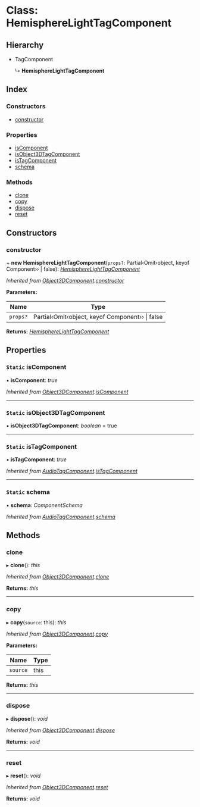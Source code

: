 
# Class: HemisphereLightTagComponent

## Hierarchy

* TagComponent

  ↳ **HemisphereLightTagComponent**

## Index

### Constructors

* [constructor](hemispherelighttagcomponent.md#constructor)

### Properties

* [isComponent](hemispherelighttagcomponent.md#static-iscomponent)
* [isObject3DTagComponent](hemispherelighttagcomponent.md#static-isobject3dtagcomponent)
* [isTagComponent](hemispherelighttagcomponent.md#static-istagcomponent)
* [schema](hemispherelighttagcomponent.md#static-schema)

### Methods

* [clone](hemispherelighttagcomponent.md#clone)
* [copy](hemispherelighttagcomponent.md#copy)
* [dispose](hemispherelighttagcomponent.md#dispose)
* [reset](hemispherelighttagcomponent.md#reset)

## Constructors

###  constructor

\+ **new HemisphereLightTagComponent**(`props?`: Partial‹Omit‹object, keyof Component<any>›› | false): *[HemisphereLightTagComponent](hemispherelighttagcomponent.md)*

*Inherited from [Object3DComponent](object3dcomponent.md).[constructor](object3dcomponent.md#constructor)*

**Parameters:**

Name | Type |
------ | ------ |
`props?` | Partial‹Omit‹object, keyof Component<any>›› &#124; false |

**Returns:** *[HemisphereLightTagComponent](hemispherelighttagcomponent.md)*

## Properties

### `Static` isComponent

▪ **isComponent**: *true*

*Inherited from [Object3DComponent](object3dcomponent.md).[isComponent](object3dcomponent.md#static-iscomponent)*

___

### `Static` isObject3DTagComponent

▪ **isObject3DTagComponent**: *boolean* = true

___

### `Static` isTagComponent

▪ **isTagComponent**: *true*

*Inherited from [AudioTagComponent](audiotagcomponent.md).[isTagComponent](audiotagcomponent.md#static-istagcomponent)*

___

### `Static` schema

▪ **schema**: *ComponentSchema*

*Inherited from [AudioTagComponent](audiotagcomponent.md).[schema](audiotagcomponent.md#static-schema)*

## Methods

###  clone

▸ **clone**(): *this*

*Inherited from [Object3DComponent](object3dcomponent.md).[clone](object3dcomponent.md#clone)*

**Returns:** *this*

___

###  copy

▸ **copy**(`source`: this): *this*

*Inherited from [Object3DComponent](object3dcomponent.md).[copy](object3dcomponent.md#copy)*

**Parameters:**

Name | Type |
------ | ------ |
`source` | this |

**Returns:** *this*

___

###  dispose

▸ **dispose**(): *void*

*Inherited from [Object3DComponent](object3dcomponent.md).[dispose](object3dcomponent.md#dispose)*

**Returns:** *void*

___

###  reset

▸ **reset**(): *void*

*Inherited from [Object3DComponent](object3dcomponent.md).[reset](object3dcomponent.md#reset)*

**Returns:** *void*
